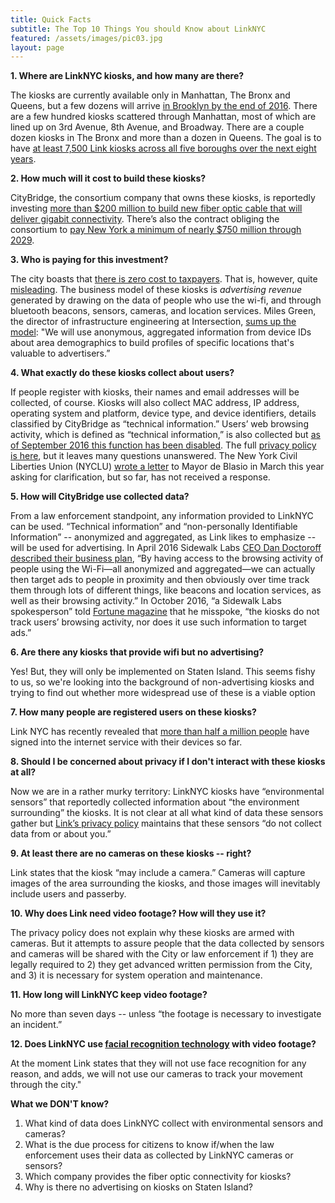 ```yaml
---
title: Quick Facts
subtitle: The Top 10 Things You should Know about LinkNYC
featured: /assets/images/pic03.jpg
layout: page
---
```

**1. Where are LinkNYC kiosks, and how many are there?**

The kiosks are currently available only in Manhattan, The Bronx and Queens, but a few dozens will arrive [in Brooklyn by the end of 2016](https://www.dnainfo.com/new-york/20161019/downtown-brooklyn/linknyc-kiosks-brooklyn-wifi). 
There are a few hundred kiosks scattered through Manhattan, most of which are lined up on 3rd Avenue, 8th Avenue, and Broadway. There are a couple dozen kiosks in The Bronx and more than a dozen in Queens. The goal is to have [at least 7,500 Link kiosks across all five boroughs over the next eight years](https://www.link.nyc/assets/downloads/LinkNYC-Fact-Sheet.pdf).

**2.  How much will it cost to build these kiosks?**

CityBridge, the consortium company that owns these kiosks, is reportedly investing [more than $200 million to build new fiber optic cable that will deliver gigabit connectivity](https://www.link.nyc/assets/downloads/LinkNYC-Fact-Sheet.pdf). There’s also the contract obliging the consortium to [pay New York a minimum of nearly $750 million through 2029](https://www1.nyc.gov/assets/doitt/downloads/pdf/Franchise-Agreement-for-Public-Communications-Structures-(REVISED-FINAL-12-10-2014).pdf).

**3. Who is paying for this investment?**

The city boasts that [there is zero cost to taxpayers](http://www1.nyc.gov/site/doitt/initiatives/linknyc.page). That is, however, quite [misleading](http://www.govtech.com/opinion/The-Heavy-Price-We-Pay-for-Free-Wi-Fi.html). The business model of these kiosks is _advertising revenue_ generated by drawing on the data of people who use the wi-fi, and through bluetooth beacons, sensors, cameras, and location services. Miles Green, the director of infrastructure engineering at Intersection, [sums up the model](http://www.businessinsider.com/inside-linknycs-free-public-gigabit-wifi-plan-2016-2): "We will use anonymous, aggregated information from device IDs about area demographics to build profiles of specific locations that's valuable to advertisers.”

**4. What exactly do these kiosks collect about users?**

If people register with kiosks, their names and email addresses will be collected, of course. Kiosks will also collect MAC address, IP address, operating system and platform, device type, and device identifiers, details classified by CityBridge as “technical information.” Users’ web browsing activity, which is defined as “technical information,” is also collected but [as of September 2016 this function has been disabled](http://gizmodo.com/free-web-browsing-disabled-on-nyc-internet-kiosks-becau-1786633487). The full [privacy policy is here](http://www1.nyc.gov/assets/doitt/downloads/pdf/Proposed-PCS-Franchise-Exhibit-2-CityBridge-Privacy-Policy.pdf), but it leaves many questions unanswered. The New York Civil Liberties Union (NYCLU) [wrote a letter](http://www.nyclu.org/files/releases/city%20wifi%20letter.pdf) to Mayor de Blasio in March this year asking for clarification, but so far, has not received a response. 

**5. How will CityBridge use collected data?**

From a law enforcement standpoint, any information provided to LinkNYC can be used. 
“Technical information” and “non-personally Identifiable Information” -- anonymized and aggregated, as Link likes to emphasize -- will be used for advertising. In April 2016 Sidewalk Labs [CEO Dan Doctoroff described their business plan](http://www.villagevoice.com/news/google-is-transforming-nycs-payphones-into-a-personalized-propaganda-engine-8822938), “By having access to the browsing activity of people using the Wi-Fi—all anonymized and aggregated—we can actually then target ads to people in proximity and then obviously over time track them through lots of different things, like beacons and location services, as well as their browsing activity.” In October 2016, “a Sidewalk Labs spokesperson” told [Fortune magazine](http://fortune.com/2016/10/18/google-sidewalk-kiosks/) that he misspoke, “the kiosks do not track users’ browsing activity, nor does it use such information to target ads.” 

**6. Are there any kiosks that provide wifi but no advertising?**

Yes! But, they will only be implemented on Staten Island. This seems fishy to us, so we're looking into the background of non-advertising kiosks and trying to find out whether more widespread use of these is a viable option

**7. How many people are registered users on these kiosks?**

Link NYC has recently revealed that [more than half a million people](http://www.amny.com/news/linknyc-free-wi-fi-use-at-kiosks-surpasses-576-000-people-1.12401191) have signed into the internet service with their devices so far.

**8. Should I be concerned about privacy if I don't interact with these kiosks at all?**

Now we are in a rather murky territory: LinkNYC kiosks have “environmental sensors” that reportedly collected information about “the environment surrounding” the kiosks. It is not clear at all what kind of data these sensors gather but [Link’s privacy policy](http://www1.nyc.gov/assets/doitt/downloads/pdf/Proposed-PCS-Franchise-Exhibit-2-CityBridge-Privacy-Policy.pdf) maintains that these sensors “do not collect data from or about you.” 

**9. At least there are no cameras on these kiosks -- right?**

Link states that the kiosk “may include a camera.” Cameras will capture images of the area surrounding the kiosks, and those images will inevitably include users and passerby. 

**10. Why does Link need video footage? How will they use it?**

The privacy policy does not explain why these kiosks are armed with cameras. But it attempts to assure people that the data collected by sensors and cameras will be shared with the City or law enforcement if 1) they are legally required to 2) they get advanced written permission from the City, and 3) it is necessary for system operation and maintenance.  

**11. How long will LinkNYC keep video footage?**

No more than seven days -- unless “the footage is necessary to investigate an incident.”

**12. Does LinkNYC use [facial recognition technology](https://www.aclu.org/other/qa-face-recognition) with video footage?**

At the moment Link states that they will not use face recognition for any reason, and adds, we will not use our cameras to track your movement through the city."

**What we DON'T know?**

1. What kind of data does LinkNYC collect with environmental sensors and cameras?
2. What is the due process for citizens to know if/when the law enforcement uses their data as collected by LinkNYC cameras or sensors?
3. Which company provides the fiber optic connectivity for kiosks?
4. Why is there no advertising on kiosks on Staten Island?



